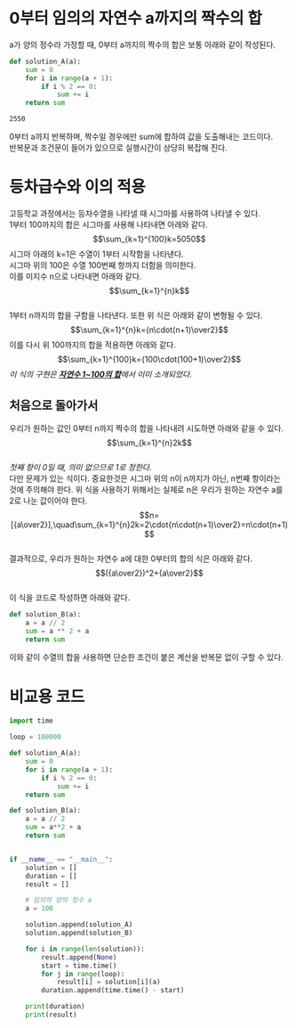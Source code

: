 # 0부터 임의의 자연수 a까지의 짝수의 합

a가 양의 정수라 가정할 때, 0부터 a까지의 짝수의 합은 보통 아래와 같이 작성된다.
``` python
def solution_A(a):
    sum = 0
    for i in range(a + 1):
        if i % 2 == 0:
            sum += i
    return sum
```
```
2550
```
0부터 a까지 반복하며, 짝수일 경우에만 sum에 합하여 값을 도출해내는 코드이다.  
반복문과 조건문이 들어가 있으므로 실행시간이 상당히 복잡해 진다.

# 등차급수와 이의 적용
고등학교 과정에서는 등차수열을 나타낼 때 시그마를 사용하여 나타낼 수 있다.  
1부터 100까지의 합은 시그마를 사용해 나타내면 아래와 같다.  
$$\sum_{k=1}^{100}k=5050$$
시그마 아래의 k=1은 수열이 1부터 시작함을 나타낸다.  
시그마 위의 100은 수열 100번째 항까지 더함을 의미한다.  
이를 미지수 n으로 나타내면 아래와 같다.
$$\sum_{k=1}^{n}k$$  
1부터 n까지의 합을 구함을 나타낸다. 또한 위 식은 아래와 같이 변형될 수 있다.
$$\sum_{k=1}^{n}k={n\cdot(n+1)\over2}$$
이를 다시 위 100까지의 합을 적용하면 아래와 같다.
$$\sum_{k=1}^{100}k={100\cdot(100+1)\over2}$$
<em>이 식의 구현은 <strong>[자연수 1\~100의 합](../000)</strong>에서 이미 소개되었다.</em>  

## 처음으로 돌아가서
우리가 원하는 값인 0부터 n까지 짝수의 합을 나타내려 시도하면 아래와 같을 수 있다.
$$\sum_{k=1}^{n}2k$$  
<em>첫째 항이 0일 때, 의미 없으므로 1로 정한다.</em>  
다만 문제가 있는 식이다. 중요한것은 시그마 위의 n이 n까지가 아닌, n번째 항이라는 것에 주의해야 한다. 위 식을 사용하기 위해서는 실제로 n은 우리가 원하는 자연수 a를 2로 나눈 값이어야 한다.
$$n=[{a\over2}],\quad\sum_{k=1}^{n}2k=2\cdot{n\cdot(n+1)\over2}=n\cdot(n+1)$$  
결과적으로, 우리가 원하는 자연수 a에 대한 0부터의 합의 식은 아래와 같다.
$$({a\over2})^2+{a\over2}$$  
이 식을 코드로 작성하면 아래와 같다.
``` python
def solution_B(a):
    a = a // 2
    sum = a ** 2 + a
    return sum
```
이와 같이 수열의 합을 사용하면 단순한 조건이 붙은 계산을 반복문 없이 구할 수 있다.

# 비교용 코드
``` python
import time

loop = 100000

def solution_A(a):
    sum = 0
    for i in range(a + 1):
        if i % 2 == 0:
            sum += i
    return sum

def solution_B(a):
    a = a // 2
    sum = a**2 + a
    return sum


if __name__ == "__main__":
    solution = []
    duration = []
    result = []

    # 임의의 양의 정수 a
    a = 100

    solution.append(solution_A)
    solution.append(solution_B)

    for i in range(len(solution)):
        result.append(None)
        start = time.time()
        for j in range(loop):
            result[i] = solution[i](a)
        duration.append(time.time() - start)

    print(duration)
    print(result)
```